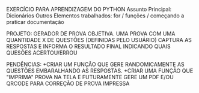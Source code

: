 EXERCÍCIO PARA APRENDIZAGEM DO PYTHON
Assunto Principal: Dicionários
Outros Elementos trabalhados:  for / funções / começando a praticar documentação

PROJETO: GERADOR DE PROVA OBJETIVA. UMA PROVA COM UMA QUANTIDADE X DE QUESTÕES (DEFINIDAS PELO USUÁRIO) 
CAPTURA AS RESPOSTAS E INFORMA O RESULTADO FINAL INDICANDO QUAIS QUESÕES ACERTOU/ERROU


PENDÊNCIAS:
  +CRIAR UM FUNÇÃO QUE GERE RANDOMICAMENTE AS QUESTÕES EMBARALHANDO AS RESPOSTAS.
  +CRIAR UMA FUNÇÃO QUE "IMPRIMA" PROVA NA TELA E FUTURAMENTE GERE UM PDF E/OU QRCODE PARA CORREÇÃO DE PROVA IMPRESSA
